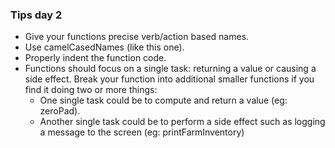 ### Tips day 2
* Give your functions precise verb/action based names.
* Use camelCasedNames (like this one).
* Properly indent the function code.
* Functions should focus on a single task: returning a value or causing a side effect. Break your function into additional smaller functions if you find it doing two or more things:
  * One single task could be to compute and return a value (eg: zeroPad).
  * Another single task could be to perform a side effect such as logging a message to the screen (eg: printFarmInventory)
